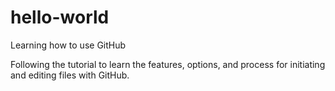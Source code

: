 # hello-world
Learning how to use GitHub

Following the tutorial to learn the features, options, and process for initiating and editing files with GitHub.
